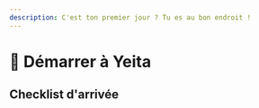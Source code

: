 ```yaml
---
description: C'est ton premier jour ? Tu es au bon endroit !
---
```


# 👋 Démarrer à Yeita

## Checklist d'arrivée

